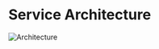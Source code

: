# Service Architecture

![Architecture](/uploads/9fc97c4b7018040ab8c91db9cc621d64/Architecture.png)
